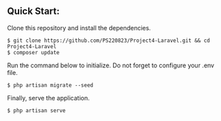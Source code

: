 ## Quick Start:

Clone this repository and install the dependencies.

    $ git clone https://github.com/PS220823/Project4-Laravel.git && cd Project4-Laravel
    $ composer update

Run the command below to initialize. Do not forget to configure your .env file. 

    $ php artisan migrate --seed

Finally, serve the application.

    $ php artisan serve
